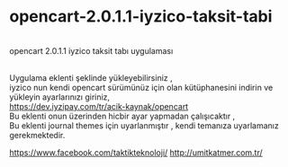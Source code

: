 # opencart-2.0.1.1-iyzico-taksit-tabi

<br>opencart 2.0.1.1 iyzico taksit tabı uygulaması



<br>Uygulama eklenti şeklinde yükleyebilirsiniz , 
<br>iyzico nun  kendi opencart sürümünüz için olan kütüphanesini indirin ve yükleyin ayarlarınızı giriniz,
<br>https://dev.iyzipay.com/tr/acik-kaynak/opencart
<br>Bu eklenti onun üzerinden hicbir ayar yapmadan çalışıcaktır ,
<br>Bu eklenti journal themes için uyarlanmıştır , kendi temanıza uyarlamanız gerekmektedir.

https://www.facebook.com/taktikteknoloji/
http://umitkatmer.com.tr/
